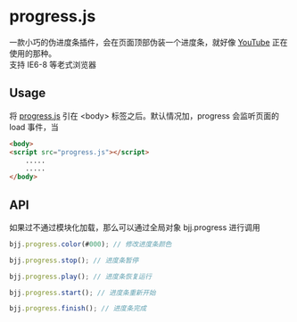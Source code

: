 ﻿# progress.js

一款小巧的伪进度条插件，会在页面顶部伪装一个进度条，就好像 [YouTube](https://www.youtube.com/) 正在使用的那种。<br>
支持 IE6-8 等老式浏览器

## Usage

将 [progress.js] 引在 \<body\> 标签之后。默认情况加，progress 会监听页面的 load 事件，当

``` html
<body>
<script src="progress.js"></script>
	.....
	.....
</body>

```
[progress.js]: https://github.com/baijunjie/progress/blob/master/progress.js

## API

如果过不通过模块化加载，那么可以通过全局对象 bjj.progress 进行调用

``` js
bjj.progress.color(#000); // 修改进度条颜色

bjj.progress.stop(); //	进度条暂停

bjj.progress.play(); // 进度条恢复运行

bjj.progress.start(); // 进度条重新开始

bjj.progress.finish(); // 进度条完成
```







